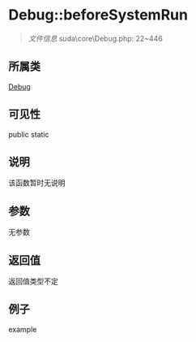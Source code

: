 # Debug::beforeSystemRun



> *文件信息* suda\core\Debug.php: 22~446

## 所属类 

[Debug](../Debug.md)

## 可见性

 public static

## 说明

该函数暂时无说明


## 参数


无参数


## 返回值

返回值类型不定


## 例子

example